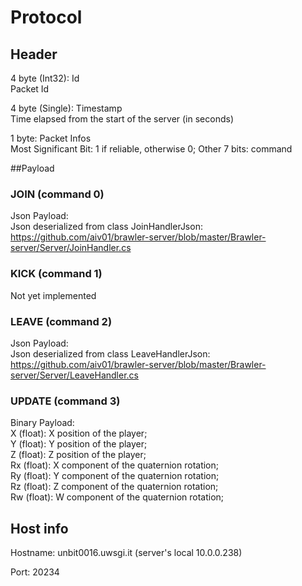 # Protocol

## Header  
4 byte (Int32): Id  
    Packet Id

4 byte (Single): Timestamp  
    Time elapsed from the start of the server (in seconds)

1 byte: Packet Infos  
    Most Significant Bit: 1 if reliable, otherwise 0; 
    Other 7 bits: command

##Payload

### JOIN (command 0)
Json Payload:  
    Json deserialized from class JoinHandlerJson: https://github.com/aiv01/brawler-server/blob/master/Brawler-server/Server/JoinHandler.cs

### KICK (command 1)
Not yet implemented

### LEAVE (command 2)
Json Payload:  
    Json deserialized from class LeaveHandlerJson: https://github.com/aiv01/brawler-server/blob/master/Brawler-server/Server/LeaveHandler.cs

### UPDATE (command 3)
Binary Payload:  
    X (float): X position of the player;  
    Y (float): Y position of the player;  
    Z (float): Z position of the player;  
    Rx (float): X component of the quaternion rotation;  
    Ry (float): Y component of the quaternion rotation;  
    Rz (float): Z component of the quaternion rotation;  
    Rw (float): W component of the quaternion rotation;  

## Host info
Hostname: unbit0016.uwsgi.it (server's local 10.0.0.238)

Port: 20234
